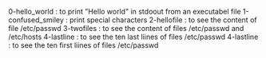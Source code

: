 0-hello_world :  to print "Hello world" in stdoout from an executabel file
1-confused_smiley : print special characters
2-hellofile : to see the content of file /etc/passwd
3-twofiles : to see the content of files /etc/passwd and /etc/hosts
4-lastline : to see the ten last liines of files /etc/passwd
4-lastline : to see the ten first liines of files /etc/passwd
